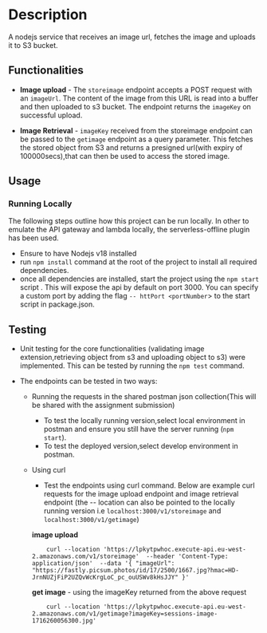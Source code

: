 # Description

A nodejs service that receives an image url, fetches the image and uploads it to S3 bucket.

## Functionalities

- **Image upload** - The `storeimage` endpoint accepts a POST request with an `imageUrl`. The content of the image from this URL is read into a buffer and then uploaded to s3 bucket. The endpoint returns the `imageKey` on successful upload.

- **Image Retrieval** - `imageKey` received from the storeimage endpoint can be passed to the `getimage` endpoint as a query parameter. This fetches the stored object from S3 and returns a presigned url(with expiry of 100000secs),that can then be used to access the stored image.

## Usage

### Running Locally

The following steps outline how this project can be run locally. In other to emulate the API gateway and lambda locally, the serverless-offline plugin has been used.

- Ensure to have Nodejs v18 installed
- run `npm install` command at the root of the project to install all required dependencies.
- once all dependencies are installed, start the project using the `npm start` script . This will expose the api by default on port 3000. You can specify a custom port by adding the flag `-- httPort <portNumber`> to the start script in package.json.

## Testing

- Unit testing for the core functionalities (validating image extension,retrieving object from s3 and uploading object to s3) were implemented. This can be tested by running the `npm test` command.

- The endpoints can be tested in two ways:

  - Running the requests in the shared postman json collection(This will be shared with the assignment submission)

    - To test the locally running version,select local environment in postman and ensure you still have the server running (`npm start`).
    - To test the deployed version,select develop environment in postman.

  - Using curl

    - Test the endpoints using curl command. Below are example curl requests for the image upload endpoint and image retrieval endpoint (the -- location can also be pointed to the locally running version i.e `localhost:3000/v1/storeimage` and `localhost:3000/v1/getimage`)

    **image upload**

    ```
        curl --location 'https://lpkytpwhoc.execute-api.eu-west-2.amazonaws.com/v1/storeimage'  --header 'Content-Type: application/json'  --data '{ "imageUrl": "https://fastly.picsum.photos/id/17/2500/1667.jpg?hmac=HD-JrnNUZjFiP2UZQvWcKrgLoC_pc_ouUSWv8kHsJJY" }'
    ```

    **get image** - using the imageKey returned from the above request

    ```
        curl --location 'https://lpkytpwhoc.execute-api.eu-west-2.amazonaws.com/v1/getimage?imageKey=sessions-image-1716260056300.jpg'
    ```

